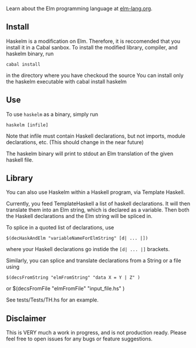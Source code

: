 Learn about the Elm programming language at [elm-lang.org](http://elm-lang.org/).

    
## Install
Haskelm is a modification on Elm. Therefore, it is reccomended that you install it in a Cabal sanbox.
To install the modified library, compiler, and haskelm binary, run

    cabal install

in the directory where you have checkoud the source
You can install only the haskelm executable with 
    cabal install haskelm

## Use

To use `haskelm` as a binary, simply run

    haskelm [infile]
Note that infile must contain Haskell declarations, but not imports,
module declarations, etc. (This should change in the near future)

The haskelm binary will print to stdout an Elm translation of the given haskell file.

## Library
You can also use Haskelm within a Haskell program, via Template Haskell.

Currently, you feed TemplateHaskell a list of haskell declarations.
It will then translate them into an Elm string, which is declared as a variable.
Then both the Haskell declarations and the Elm string will be spliced in.

To splice in a quoted list of declarations, use

    $(decHaskAndElm "variableNameForElmString" [d| ... |])

where your Haskell declarations go instide the `[d| ... |]` brackets.

Similarly, you can splice and translate declarations from a String or a file
using 

    $(decsFromString "elmFromString" "data X = Y | Z" )
or
    $(decsFromFile "elmFromFile" "input_file.hs" )

See tests/Tests/TH.hs for an example.

## Disclaimer

This is VERY much a work in progress, and is not production ready.
Please feel free to open issues for any bugs or feature suggestions.